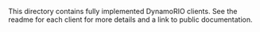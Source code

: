 This directory contains fully implemented DynamoRIO clients. See the readme for
each client for more details and a link to public documentation.

